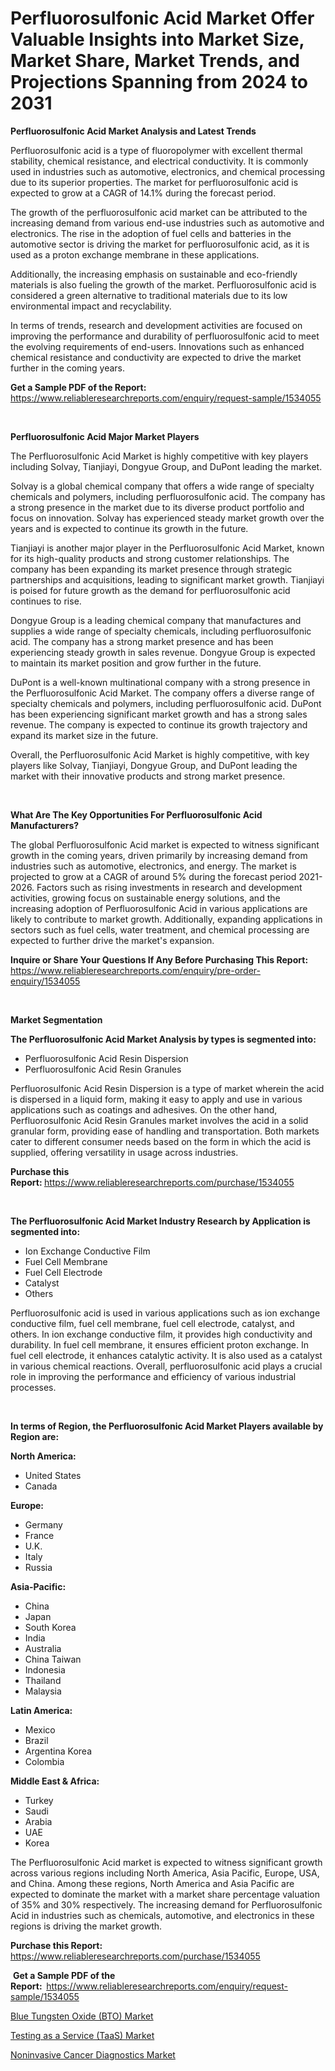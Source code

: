 <p><h1>Perfluorosulfonic Acid Market Offer Valuable Insights into Market Size, Market Share, Market Trends, and Projections Spanning from 2024 to 2031</h1></p><p><strong>Perfluorosulfonic Acid Market Analysis and Latest Trends</strong></p>
<p><p>Perfluorosulfonic acid is a type of fluoropolymer with excellent thermal stability, chemical resistance, and electrical conductivity. It is commonly used in industries such as automotive, electronics, and chemical processing due to its superior properties. The market for perfluorosulfonic acid is expected to grow at a CAGR of 14.1% during the forecast period.</p><p>The growth of the perfluorosulfonic acid market can be attributed to the increasing demand from various end-use industries such as automotive and electronics. The rise in the adoption of fuel cells and batteries in the automotive sector is driving the market for perfluorosulfonic acid, as it is used as a proton exchange membrane in these applications.</p><p>Additionally, the increasing emphasis on sustainable and eco-friendly materials is also fueling the growth of the market. Perfluorosulfonic acid is considered a green alternative to traditional materials due to its low environmental impact and recyclability.</p><p>In terms of trends, research and development activities are focused on improving the performance and durability of perfluorosulfonic acid to meet the evolving requirements of end-users. Innovations such as enhanced chemical resistance and conductivity are expected to drive the market further in the coming years.</p></p>
<p><strong>Get a Sample PDF of the Report:&nbsp;</strong> <a href="https://www.reliableresearchreports.com/enquiry/request-sample/1534055">https://www.reliableresearchreports.com/enquiry/request-sample/1534055</a></p>
<p>&nbsp;</p>
<p><strong>Perfluorosulfonic Acid Major Market Players</strong></p>
<p><p>The Perfluorosulfonic Acid Market is highly competitive with key players including Solvay, Tianjiayi, Dongyue Group, and DuPont leading the market. </p><p>Solvay is a global chemical company that offers a wide range of specialty chemicals and polymers, including perfluorosulfonic acid. The company has a strong presence in the market due to its diverse product portfolio and focus on innovation. Solvay has experienced steady market growth over the years and is expected to continue its growth in the future. </p><p>Tianjiayi is another major player in the Perfluorosulfonic Acid Market, known for its high-quality products and strong customer relationships. The company has been expanding its market presence through strategic partnerships and acquisitions, leading to significant market growth. Tianjiayi is poised for future growth as the demand for perfluorosulfonic acid continues to rise.</p><p>Dongyue Group is a leading chemical company that manufactures and supplies a wide range of specialty chemicals, including perfluorosulfonic acid. The company has a strong market presence and has been experiencing steady growth in sales revenue. Dongyue Group is expected to maintain its market position and grow further in the future.</p><p>DuPont is a well-known multinational company with a strong presence in the Perfluorosulfonic Acid Market. The company offers a diverse range of specialty chemicals and polymers, including perfluorosulfonic acid. DuPont has been experiencing significant market growth and has a strong sales revenue. The company is expected to continue its growth trajectory and expand its market size in the future. </p><p>Overall, the Perfluorosulfonic Acid Market is highly competitive, with key players like Solvay, Tianjiayi, Dongyue Group, and DuPont leading the market with their innovative products and strong market presence.</p></p>
<p>&nbsp;</p>
<p><strong>What Are The Key Opportunities For Perfluorosulfonic Acid Manufacturers?</strong></p>
<p><p>The global Perfluorosulfonic Acid market is expected to witness significant growth in the coming years, driven primarily by increasing demand from industries such as automotive, electronics, and energy. The market is projected to grow at a CAGR of around 5% during the forecast period 2021-2026. Factors such as rising investments in research and development activities, growing focus on sustainable energy solutions, and the increasing adoption of Perfluorosulfonic Acid in various applications are likely to contribute to market growth. Additionally, expanding applications in sectors such as fuel cells, water treatment, and chemical processing are expected to further drive the market's expansion.</p></p>
<p><strong>Inquire or Share Your Questions If Any Before Purchasing This Report:</strong> <a href="https://www.reliableresearchreports.com/enquiry/pre-order-enquiry/1534055">https://www.reliableresearchreports.com/enquiry/pre-order-enquiry/1534055</a></p>
<p>&nbsp;</p>
<p><strong>Market Segmentation</strong></p>
<p><strong>The Perfluorosulfonic Acid Market Analysis by types is segmented into:</strong></p>
<p><ul><li>Perfluorosulfonic Acid Resin Dispersion</li><li>Perfluorosulfonic Acid Resin Granules</li></ul></p>
<p><p>Perfluorosulfonic Acid Resin Dispersion is a type of market wherein the acid is dispersed in a liquid form, making it easy to apply and use in various applications such as coatings and adhesives. On the other hand, Perfluorosulfonic Acid Resin Granules market involves the acid in a solid granular form, providing ease of handling and transportation. Both markets cater to different consumer needs based on the form in which the acid is supplied, offering versatility in usage across industries.</p></p>
<p><strong>Purchase this Report:&nbsp;</strong><a href="https://www.reliableresearchreports.com/purchase/1534055">https://www.reliableresearchreports.com/purchase/1534055</a></p>
<p>&nbsp;</p>
<p><strong>The Perfluorosulfonic Acid Market Industry Research by Application is segmented into:</strong></p>
<p><ul><li>Ion Exchange Conductive Film</li><li>Fuel Cell Membrane</li><li>Fuel Cell Electrode</li><li>Catalyst</li><li>Others</li></ul></p>
<p><p>Perfluorosulfonic acid is used in various applications such as ion exchange conductive film, fuel cell membrane, fuel cell electrode, catalyst, and others. In ion exchange conductive film, it provides high conductivity and durability. In fuel cell membrane, it ensures efficient proton exchange. In fuel cell electrode, it enhances catalytic activity. It is also used as a catalyst in various chemical reactions. Overall, perfluorosulfonic acid plays a crucial role in improving the performance and efficiency of various industrial processes.</p></p>
<p>&nbsp;</p>
<p><strong>In terms of Region, the Perfluorosulfonic Acid Market Players available by Region are:</strong></p>
<p>
    <p> <strong> North America: </strong>
        <ul>
            <li>United States</li>
            <li>Canada</li>
        </ul>
        </p> 
    <p> <strong> Europe: </strong>
        <ul>
            <li>Germany</li>
            <li>France</li>
            <li>U.K.</li>
            <li>Italy</li>
            <li>Russia</li>
        </ul>
        </p> 
    <p> <strong> Asia-Pacific: </strong>
        <ul>
            <li>China</li>
            <li>Japan</li>
            <li>South Korea</li>
            <li>India</li>
            <li>Australia</li>
            <li>China Taiwan</li>
            <li>Indonesia</li>
            <li>Thailand</li>
            <li>Malaysia</li>
        </ul>
        </p> 
    <p> <strong> Latin America: </strong>
        <ul>
            <li>Mexico</li>
            <li>Brazil</li>
            <li>Argentina Korea</li>
            <li>Colombia</li>
        </ul>
        </p> 
    <p> <strong> Middle East & Africa: </strong>
        <ul>
            <li>Turkey</li>
            <li>Saudi</li>
            <li>Arabia</li>
            <li>UAE</li>
            <li>Korea</li>
        </ul>
    </p>
    </p>
<p><p>The Perfluorosulfonic Acid market is expected to witness significant growth across various regions including North America, Asia Pacific, Europe, USA, and China. Among these regions, North America and Asia Pacific are expected to dominate the market with a market share percentage valuation of 35% and 30% respectively. The increasing demand for Perfluorosulfonic Acid in industries such as chemicals, automotive, and electronics in these regions is driving the market growth.</p></p>
<p><strong>Purchase this Report: </strong><a href="https://www.reliableresearchreports.com/purchase/1534055">https://www.reliableresearchreports.com/purchase/1534055</a></p>
<p>&nbsp;<strong>Get a Sample PDF of the Report:&nbsp;&nbsp;</strong><a href="https://www.reliableresearchreports.com/enquiry/request-sample/1534055">https://www.reliableresearchreports.com/enquiry/request-sample/1534055</a></p>
<p><strong></strong></p>
<p><p><a href="https://view.publitas.com/reportprime-1/blue-tungsten-oxide-bto-market-size-share-trends-analysis-report-by-material-by-type-by-end-user-by-region-and-segment-forecasts-2023-2030/">Blue Tungsten Oxide (BTO) Market</a></p><p><a href="https://view.publitas.com/reportprime-1/testing-as-a-service-taas-market-research-report-provides-critical-insights-that-can-help-shape-business-development-and-investment-strategies/">Testing as a Service (TaaS) Market</a></p><p><a href="https://view.publitas.com/reportprime-1/noninvasive-cancer-diagnostics-market-size-market-share-and-global-market-analysis-report-2023-2030/">Noninvasive Cancer Diagnostics Market</a></p></p>